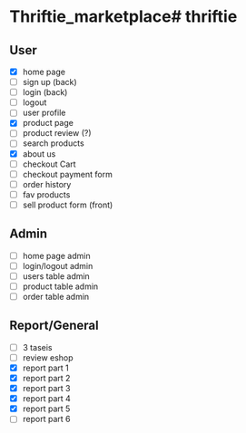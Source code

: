 # Thriftie_marketplace# thriftie

## User
- [x] home page
- [ ] sign up (back)
- [ ] login (back)
- [ ] logout
- [ ] user profile
- [x] product page
- [ ] product review (?)
- [ ] search products
- [x] about us
- [ ] checkout Cart
- [ ] checkout payment form
- [ ] order history
- [ ] fav products
- [ ] sell product form (front)

## Admin
- [ ] home page admin
- [ ] login/logout admin
- [ ] users table admin
- [ ] product table admin
- [ ] order table admin

## Report/General
- [ ] 3 taseis
- [ ] review eshop
- [x] report part 1
- [x] report part 2
- [x] report part 3
- [x] report part 4
- [x] report part 5
- [ ] report part 6
